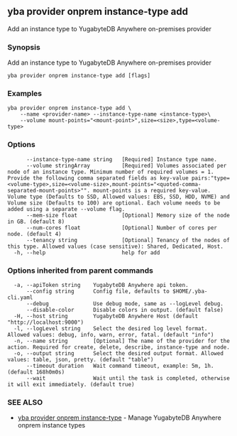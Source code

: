 ## yba provider onprem instance-type add

Add an instance type to YugabyteDB Anywhere on-premises provider

### Synopsis

Add an instance type to YugabyteDB Anywhere on-premises provider

```
yba provider onprem instance-type add [flags]
```

### Examples

```
yba provider onprem instance-type add \
	--name <provider-name> --instance-type-name <instance-type>\
	--volume mount-points="<mount-point>",size=<size>,type=<volume-type>
```

### Options

```
      --instance-type-name string   [Required] Instance type name.
      --volume stringArray          [Required] Volumes associated per node of an instance type. Minimum number of required volumes = 1. Provide the following comma separated fields as key-value pairs:"type=<volume-type>,size=<volume-size>,mount-points="<quoted-comma-separated-mount-points>"". mount-points is a required key-value. Volume type (Defaults to SSD, Allowed values: EBS, SSD, HDD, NVME) and Volume size (Defaults to 100) are optional. Each volume needs to be added using a separate --volume flag.
      --mem-size float              [Optional] Memory size of the node in GB. (default 8)
      --num-cores float             [Optional] Number of cores per node. (default 4)
      --tenancy string              [Optional] Tenancy of the nodes of this type. Allowed values (case sensitive): Shared, Dedicated, Host.
  -h, --help                        help for add
```

### Options inherited from parent commands

```
  -a, --apiToken string    YugabyteDB Anywhere api token.
      --config string      Config file, defaults to $HOME/.yba-cli.yaml
      --debug              Use debug mode, same as --logLevel debug.
      --disable-color      Disable colors in output. (default false)
  -H, --host string        YugabyteDB Anywhere Host (default "http://localhost:9000")
  -l, --logLevel string    Select the desired log level format. Allowed values: debug, info, warn, error, fatal. (default "info")
  -n, --name string        [Optional] The name of the provider for the action. Required for create, delete, describe, instance-type and node.
  -o, --output string      Select the desired output format. Allowed values: table, json, pretty. (default "table")
      --timeout duration   Wait command timeout, example: 5m, 1h. (default 168h0m0s)
      --wait               Wait until the task is completed, otherwise it will exit immediately. (default true)
```

### SEE ALSO

* [yba provider onprem instance-type](yba_provider_onprem_instance-type.md)	 - Manage YugabyteDB Anywhere onprem instance types

